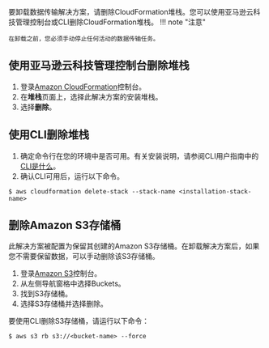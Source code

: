 要卸载数据传输解决方案，请删除CloudFormation堆栈。您可以使用亚马逊云科技管理控制台或CLI删除CloudFormation堆栈。
!!! note "注意"

    在卸载之前，您必须手动停止任何活动的数据传输任务。
## 使用亚马逊云科技管理控制台删除堆栈

1. 登录[Amazon CloudFormation](https://console.aws.amazon.com/cloudformation/home?)控制台。
2. 在**堆栈**页面上，选择此解决方案的安装堆栈。
3. 选择**删除**。

## 使用CLI删除堆栈

1. 确定命令行在您的环境中是否可用。有关安装说明，请参阅CLI用户指南中的[CLI是什么](https://docs.aws.amazon.com/cli/latest/userguide/cli-chap-welcome.html)。
2. 确认CLI可用后，运行以下命令。

```shell
$ aws cloudformation delete-stack --stack-name <installation-stack-name>
```

## 删除Amazon S3存储桶
此解决方案被配置为保留其创建的Amazon S3存储桶。在卸载解决方案后，如果您不需要保留数据，可以手动删除该S3存储桶。

1. 登录[Amazon S3](https://console.aws.amazon.com/s3/home)控制台。
2. 从左侧导航窗格中选择Buckets。
3. 找到<stack-name>S3存储桶。
4. 选择S3存储桶并选择删除。

要使用CLI删除S3存储桶，请运行以下命令：

```shell
$ aws s3 rb s3://<bucket-name> --force
```